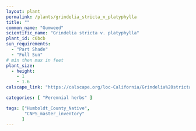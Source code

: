 ```yaml
---
layout: plant                                                              
permalink: /plants/grindelia_stricta_v_platyphylla
title: ""
common_name: "Gumweed"
scientific_name: "Grindelia stricta v. platyphylla"
plant_id: c6bcb
sun_requirements:
  - "Part Shade"
  - "Full Sun"
# min then max in feet
plant_size:
  - height: 
    - 1
    - 1.6
calscape_link: "https://calscape.org/loc-California/Grindelia%20stricta%20platyphylla(%20)"

categories: [ "Perennial herbs" ]

tags: ["Humboldt_County_Native",
       "CNPS_master_inventory"
      ]
---
```


